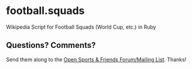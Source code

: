 # football.squads

Wikipedia Script for Football Squads (World Cup, etc.) in Ruby




## Questions? Comments?

Send them along to the
[Open Sports & Friends Forum/Mailing List](http://groups.google.com/group/opensport).
Thanks!
